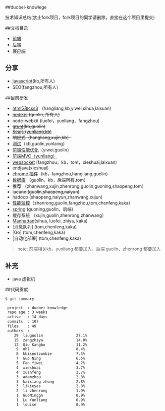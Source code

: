 ##duobei-knowlege

技术知识总结(禁止fork项目，fork项目的同学请删除，直接在这个项目里提交)

##文档目录

* [前端](frontEnd/front-end.md)
* [后端](backend/back-end.md)
* [客户端](client/README.md)

## 分享

* [javascript](frontEnd/javascript-learning.md)(kb,所有人)
* SEO(fangzhou,所有人)

##目前研发

* [html5和css3](frontEnd/HTML5-CSS3.md) （hangliang,kb,yiwei,sihua,laixuan）
* ~~[node.js](backend/nodejs/index.md) (guolin, 所有人)~~ 
* node-webkit (luofei，yunliang，fangzhou)
* ~~[grunt](frontEnd/grunt.md)(kb,guolin)~~
* ~~[Seajs (yunliang,kb)](frontEnd/module_file_loader.md)~~
* ~~响应式（hangliang,xujin,kb）~~
* [测试](frontEnd/fe-test.md)（kb,guolin,yunlaing）
* [前端性能优化](frontEnd/performance-optimization.md)（yiwei,guolin）
* [前端MVC（yunliang）](frontEnd/javascript_mvc.md)
* [websocket](frontEnd/WebSocket.md) (fangzhou，kb，tom，xieshuai,laixuan)
* [endjava](https://github.com/sqxieshuai/endJava-jsonEditor)(xieshuai)
* ~~[chrome 插件](frontEnd/chrome-extension.md)（kb，fangzhou,hangliang,guolin）~~
* [数据库](backend/mysql/index.md) （guolin，kb，后端所有,tom）
* 推荐 （zhanwang,xujin,zhenrong,guolin,guoning,shaopeng,tom）
* ~~lucune (guolin,shaopeng,naiyun)~~
* hadoop (shaopeng,naiyun,zhanwang,xujun)
* [性能监控](backend/性能监控/index.md)（zhenrong,guolin,fangzhou,tom,chenfeng,kaka）
* [spring](backend/spring.md) (guoning,guolin，后端)
* 缓存系统 （xujin,guolin,zhenrong,zhanwang）
* [Manhattan](https://github.com/simpleapples/Manhattan/blob/master/README.md)(sihua, luofei, zhiya, kaka)
* [消息队列] (tom,chenfeng,kaka)
* [Go] (tom,chenfeng,kaka)
* [自动化部署] (tom,chenfeng,kaka)

> note: 前端相关kb，yunliang 都要加入。后端 guolin，zhenrong 都要加入


## 补充

* java 虚拟机

##代码贡献

```bash
$ git summary 

 project  : duobei-knowledge
 repo age : 3 weeks
 active   : 14 days
 commits  : 107
 files    : 49
 authors  : 
    29	liuguolin               27.1%
    15	zangzhiya               14.0%
    12	Qiu Kangbo              11.2%
     9	nhl                     8.4%
     8	kbisnotzombie           7.5%
     7	Guo Ning                6.5%
     5	Fan Yiwei               4.7%
     4	xieshuai                3.7%
     4	xuanfeng                3.7%
     3	adamzhou                2.8%
     3	kaixiang zhong          2.8%
     3	likieyes                2.8%
     2	li zhenrong             1.9%
     1	GuoNinggn               0.9%
     1	Lu Yunliang             0.9%
     1	louise                  0.9%


```
